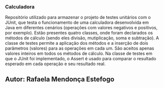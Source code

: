 <h3>Calculadora</h3>
<p>Repositório utilizado para armazenar o projeto de testes unitários com o JUnit, que testa o funcionamento de uma calculadora desenvolvida em Java em diferentes cenários (operações com valores negativos e positivos, por exemplo). Estão presentes quatro classes, onde foram declarados os métodos de cálculo (sendo eles divisão, mutiplicação, soma e subtração). A classe de testes permite a aplicação dos métodos e a inserção de dois parâmetros (valores) para as operações em cada um. São aceitos apenas valores inteiros em todos os métodos de cálculo. Na classe de testes em que o JUnit foi implementado, o Assert é usado para comparar o resultado esperado em cada operação e seu resultado real.</p>

<h2>Autor: Rafaela Mendonça Estefogo</h2>
